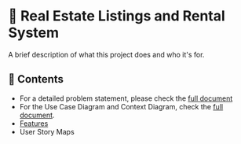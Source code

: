 # 🚀 Real Estate Listings and Rental System

A brief description of what this project does and who it's for.

## 📖 Contents

- For a detailed problem statement, please check the [full document](./documentation/Real%20Estate%20Rental%20System-Problem%20Statement.pdf)
- For the Use Case Diagram and Context Diagram, check the [full document](./Real-Estate-Rental%20System-%20Use%20Case%20Diagram%20and%20Context%20Diagram.pdf).
- [Features](#features)
- User Story Maps
  
